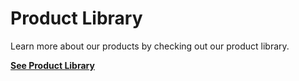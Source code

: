 # Product Library

Learn more about our products by checking out our product library.

<a href="/company/resources"><b>See Product Library</b></a>